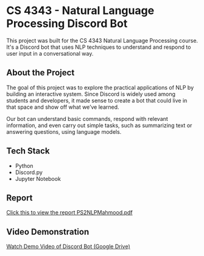# CS 4343 - Natural Language Processing Discord Bot

This project was built for the CS 4343 Natural Language Processing course. It's a Discord bot that uses NLP techniques to understand and respond to user input in a conversational way.

## About the Project

The goal of this project was to explore the practical applications of NLP by building an interactive system. Since Discord is widely used among students and developers, it made sense to create a bot that could live in that space and show off what we’ve learned.

Our bot can understand basic commands, respond with relevant information, and even carry out simple tasks, such as summarizing text or answering questions, using language models.


## Tech Stack

- Python  
- Discord.py  
- Jupyter Notebook

## Report 
[Click this to view the report PS2NLPMahmood.pdf](PS2NLPMahmood.pdf)


## Video Demonstration

[Watch Demo Video of Discord Bot (Google Drive)](https://drive.google.com/file/d/1n2C7C3NKhuPVuX7XUgSKOazY5uG1wRlw/view?usp=sharing)
